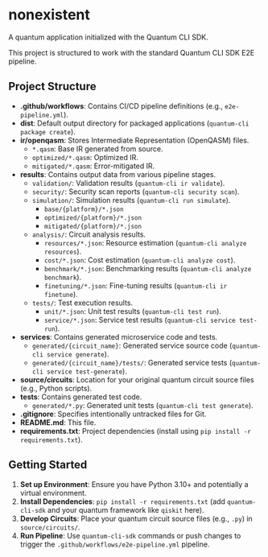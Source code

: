 # nonexistent

A quantum application initialized with the Quantum CLI SDK.

This project is structured to work with the standard Quantum CLI SDK E2E pipeline.

## Project Structure

- **.github/workflows**: Contains CI/CD pipeline definitions (e.g., `e2e-pipeline.yml`).
- **dist**: Default output directory for packaged applications (`quantum-cli package create`).
- **ir/openqasm**: Stores Intermediate Representation (OpenQASM) files.
  - `*.qasm`: Base IR generated from source.
  - `optimized/*.qasm`: Optimized IR.
  - `mitigated/*.qasm`: Error-mitigated IR.
- **results**: Contains output data from various pipeline stages.
  - `validation/`: Validation results (`quantum-cli ir validate`).
  - `security/`: Security scan reports (`quantum-cli security scan`).
  - `simulation/`: Simulation results (`quantum-cli run simulate`).
    - `base/{platform}/*.json`
    - `optimized/{platform}/*.json`
    - `mitigated/{platform}/*.json`
  - `analysis/`: Circuit analysis results.
    - `resources/*.json`: Resource estimation (`quantum-cli analyze resources`).
    - `cost/*.json`: Cost estimation (`quantum-cli analyze cost`).
    - `benchmark/*.json`: Benchmarking results (`quantum-cli analyze benchmark`).
    - `finetuning/*.json`: Fine-tuning results (`quantum-cli ir finetune`).
  - `tests/`: Test execution results.
    - `unit/*.json`: Unit test results (`quantum-cli test run`).
    - `service/*.json`: Service test results (`quantum-cli service test-run`).
- **services**: Contains generated microservice code and tests.
  - `generated/{circuit_name}`: Generated service source code (`quantum-cli service generate`).
  - `generated/{circuit_name}/tests/`: Generated service tests (`quantum-cli service test-generate`).
- **source/circuits**: Location for your original quantum circuit source files (e.g., Python scripts).
- **tests**: Contains generated test code.
  - `generated/*.py`: Generated unit tests (`quantum-cli test generate`).
- **.gitignore**: Specifies intentionally untracked files for Git.
- **README.md**: This file.
- **requirements.txt**: Project dependencies (install using `pip install -r requirements.txt`).

## Getting Started

1.  **Set up Environment**: Ensure you have Python 3.10+ and potentially a virtual environment.
2.  **Install Dependencies**: `pip install -r requirements.txt` (add `quantum-cli-sdk` and your quantum framework like `qiskit` here).
3.  **Develop Circuits**: Place your quantum circuit source files (e.g., `.py`) in `source/circuits/`.
4.  **Run Pipeline**: Use `quantum-cli-sdk` commands or push changes to trigger the `.github/workflows/e2e-pipeline.yml` pipeline.

